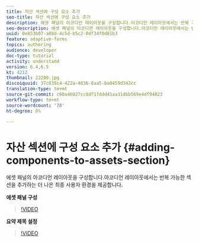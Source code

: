 ```yaml
---
title: 자산 섹션에 구성 요소 추가
seo-title: 자산 섹션에 구성 요소 추가
description: 에셋 패널의 아코디언 레이아웃을 구성합니다.아코디언 레이아웃에서는 반복 가능한 섹션을 추가하는 더 나은 최종 사용자 환경을 제공합니다.
seo-description: 에셋 패널의 아코디언 레이아웃을 구성합니다.아코디언 레이아웃에서는 반복 가능한 섹션을 추가하는 더 나은 최종 사용자 환경을 제공합니다.
uuid: 0e853b07-a08d-4c5d-b5c2-0df34f0d81b3
feature: adaptive-forms
topics: authoring
audience: developer
doc-type: tutorial
activity: understand
version: 6.4,6.5
kt: 4212
thumbnail: 22200.jpg
discoiquuid: 37c039c4-422a-4836-8aa5-ba0459d342cc
translation-type: tm+mt
source-git-commit: c60a46027cc8d71fddd41aa31dbb569e4df94823
workflow-type: tm+mt
source-wordcount: '78'
ht-degree: 0%

---
```



# 자산 섹션에 구성 요소 추가 {#adding-components-to-assets-section}

에셋 패널의 아코디언 레이아웃을 구성합니다.아코디언 레이아웃에서는 반복 가능한 섹션을 추가하는 더 나은 최종 사용자 환경을 제공합니다.

**에셋 패널 구성**

>[!VIDEO](https://video.tv.adobe.com/v/22200?quality=9&learn=on)

**요약 제목 설정**
>[!VIDEO](https://video.tv.adobe.com/v/28387)



